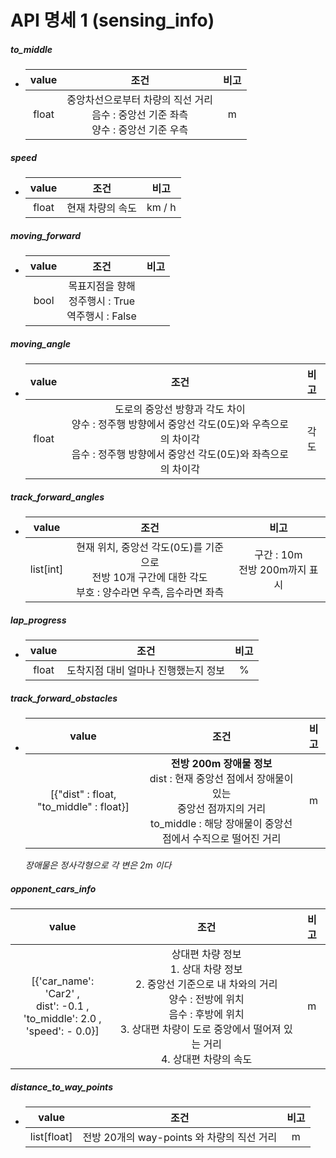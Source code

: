 # API 명세 1 (sensing_info)



##### to_middle

- | value |                             조건                             | 비고 |
  | :---: | :----------------------------------------------------------: | :--: |
  | float | 중앙차선으로부터 차량의 직선 거리<br />음수 : 중앙선 기준 좌측<br />양수 : 중앙선 기준 우측 |  m   |



##### speed

- | value |       조건       |  비고  |
  | :---: | :--------------: | :----: |
  | float | 현재 차량의 속도 | km / h |



##### moving_forward

- | value |                            조건                             | 비고 |
  | :---: | :---------------------------------------------------------: | :--: |
  | bool  | 목표지점을 향해 <br />정주행시 : True<br />역주행시 : False |      |



##### moving_angle

- | value |                             조건                             | 비고 |
  | :---: | :----------------------------------------------------------: | :--: |
  | float | 도로의 중앙선 방향과 각도 차이<br />양수 : 정주행 방향에서 중앙선 각도(0도)와 우측으로의 차이각<br />음수 : 정주행 방향에서 중앙선 각도(0도)와 좌측으로의 차이각 | 각도 |



##### track_forward_angles

- |   value   |                             조건                             |                비고                |
  | :-------: | :----------------------------------------------------------: | :--------------------------------: |
  | list[int] | 현재 위치, 중앙선 각도(0도)를 기준으로<br />전방 10개 구간에 대한 각도<br />부호 : 양수라면 우측, 음수라면 좌측 | 구간 : 10m<br />전방 200m까지 표시 |



##### lap_progress

- | value |                 조건                 | 비고 |
  | :---: | :----------------------------------: | :--: |
  | float | 도착지점 대비 얼마나 진행했는지 정보 |  %   |



##### track_forward_obstacles

- |                  value                  |                             조건                             | 비고 |
  | :-------------------------------------: | :----------------------------------------------------------: | :--: |
  | [{"dist" : float, "to_middle" : float}] | **전방 200m 장애물 정보**<br />dist : 현재 중앙선 점에서 장애물이 있는<br />중앙선 점까지의 거리<br />to_middle : 해당 장애물이 중앙선 점에서 수직으로 떨어진 거리 |  m   |
  
  *장애물은 정사각형으로 각 변은 2m 이다*



##### opponent_cars_info

|                            value                             |                             조건                             | 비고 |
| :----------------------------------------------------------: | :----------------------------------------------------------: | :--: |
| [{'car_name': 'Car2' , <br />dist': -0.1 , <br />'to_middle': 2.0 , <br />'speed': - 0.0}] | 상대편 차량 정보<br />1. 상대 차량 정보<br />2. 중앙선 기준으로 내 차와의 거리<br />양수 : 전방에 위치<br />음수 : 후방에 위치<br />3. 상대편 차량이 도로 중앙에서 떨어져 있는 거리<br />4. 상대편 차량의 속도 |  m   |



##### distance_to_way_points

- |    value    |                    조건                    | 비고 |
  | :---------: | :----------------------------------------: | :--: |
  | list[float] | 전방 20개의 way-points 와 차량의 직선 거리 |  m   |

